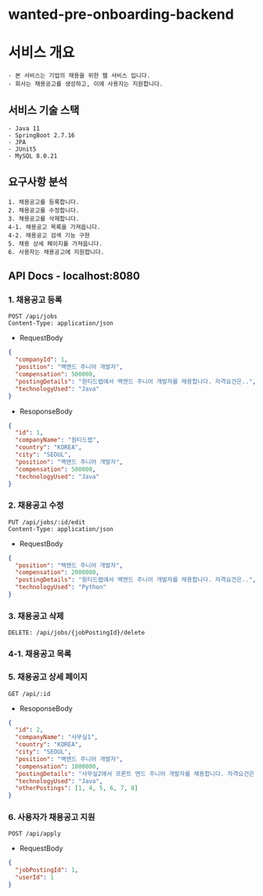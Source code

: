 # wanted-pre-onboarding-backend

# 서비스 개요
    - 본 서비스는 기업의 채용을 위한 웹 서비스 입니다.
    - 회사는 채용공고를 생성하고, 이에 사용자는 지원합니다.


## 서비스 기술 스택
    - Java 11
    - SpringBoot 2.7.16
    - JPA
    - JUnit5
    - MySQL 8.0.21

## 요구사항 분석
    1. 채용공고를 등록합니다.
    2. 채용공고를 수정합니다.
    3. 채용공고를 삭제합니다.
    4-1. 채용공고 목록을 가져옵니다.
    4-2. 채용공고 검색 기능 구현
    5. 채용 상세 페이지를 가져옵니다.
    6. 사용자는 채용공고에 지원합니다.

## API Docs - localhost:8080

### 1. 채용공고 등록

    POST /api/jobs
    Content-Type: application/json

- RequestBody
```json
{
  "companyId": 1,
  "position": "백엔드 주니어 개발자",
  "compensation": 500000,
  "postingDetails": "원티드랩에서 백엔드 주니어 개발자를 채용합니다. 자격요건은..",
  "technologyUsed": "Java"
}
```

- ResoponseBody
```json
{
  "id": 1,
  "companyName": "원티드랩",
  "country": "KOREA",
  "city": "SEOUL",
  "position": "백엔드 주니어 개발자",
  "compensation": 500000,
  "technologyUsed": "Java"
}
```

### 2. 채용공고 수정
    PUT /api/jobs/:id/edit
    Content-Type: application/json

- RequestBody
```json
{
  "position": "백엔드 주니어 개발자",
  "compensation": 2000000,
  "postingDetails": "원티드랩에서 백엔드 주니어 개발자를 채용합니다. 자격요건은..",
  "technologyUsed": "Python"
}
```

### 3. 채용공고 삭제
    DELETE: /api/jobs/{jobPostingId}/delete

### 4-1. 채용공고 목록


### 5. 채용공고 상세 페이지
    GET /api/:id

- ResoponseBody
```json
{
  "id": 2,
  "companyName": "사무실1",
  "country": "KOREA",
  "city": "SEOUL",
  "position": "백엔드 주니어 개발자",
  "compensation": 1000000,
  "postingDetails": "사무실2에서 프론트 엔드 주니어 개발자를 채용합니다. 자격요건은..",
  "technologyUsed": "Java",
  "otherPostings": [1, 4, 5, 6, 7, 8]
}
```

### 6. 사용자가 채용공고 지원
    POST /api/apply

- RequestBody
```json
{
  "jobPostingId": 1,
  "userId": 1
}
```
